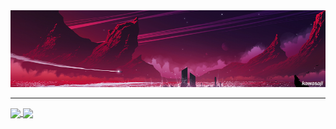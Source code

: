 <img src="banner.png" alt="Girl in a jacket" >

<hr>
<!--
[![Anurag's GitHub stats](https://github-readme-stats.vercel.app/api?username=kawasaji&theme=dark&include_all_commits=true&show_icons=true&ring_color=78FE96)](https://github.com/anuraghazra/github-readme-stats)


[![Top Langs](https://github-readme-stats.vercel.app/api/top-langs/?username=kawasaji&langs_count=8&hide=javascript,html,dockerfile,shell,c,cmake,css&theme=dark&show_icons=true)](https://github.com/anuraghazra/github-readme-stats)

<hr>
-->
<a href="https://github.com/anuraghazra/github-readme-stats">
  <img align="center" src="https://github-readme-stats.vercel.app/api?username=kawasaji&theme=dark&include_all_commits=true&show_icons=true&ring_color=78FE96" />
</a>
<a href="https://github.com/anuraghazra/convoychat">
  <img align="center" src="https://github-readme-stats.vercel.app/api/top-langs/?username=kawasaji&langs_count=8&hide=javascript,html,dockerfile,shell,c,cmake,css&theme=dark&layout=compact" />
</a>
